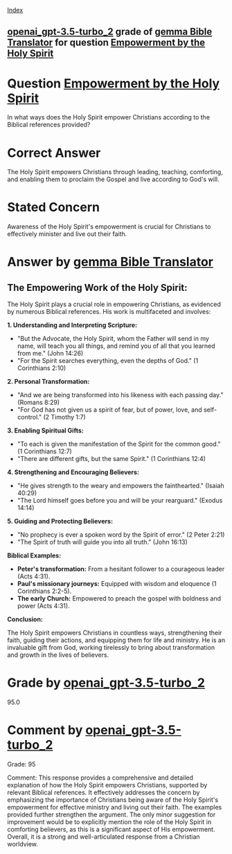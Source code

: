 
[Index](../../../../index.md)
## [openai_gpt-3.5-turbo_2](../../../grading_models/openai_gpt-3.5-turbo_2.md) grade of [gemma Bible Translator](../../../answering_models/gemma_Bible_Translator.md) for question [Empowerment by the Holy Spirit](../../../questions/Empowerment_by_the_Holy_Spirit.md)

# Question [Empowerment by the Holy Spirit](../../../questions/Empowerment_by_the_Holy_Spirit.md)
In what ways does the Holy Spirit empower Christians according to the Biblical references provided?

# Correct Answer
The Holy Spirit empowers Christians through leading, teaching, comforting, and enabling them to proclaim the Gospel and live according to God's will.

# Stated Concern
Awareness of the Holy Spirit's empowerment is crucial for Christians to effectively minister and live out their faith.

# Answer by [gemma Bible Translator](../../../answering_models/gemma_Bible_Translator.md)
## The Empowering Work of the Holy Spirit:

The Holy Spirit plays a crucial role in empowering Christians, as evidenced by numerous Biblical references. His work is multifaceted and involves:

**1. Understanding and Interpreting Scripture:**

* "But the Advocate, the Holy Spirit, whom the Father will send in my name, will teach you all things, and remind you of all that you learned from me." (John 14:26)
* "For the Spirit searches everything, even the depths of God." (1 Corinthians 2:10)

**2. Personal Transformation:**

* "And we are being transformed into his likeness with each passing day." (Romans 8:29)
* "For God has not given us a spirit of fear, but of power, love, and self-control." (2 Timothy 1:7)

**3. Enabling Spiritual Gifts:**

* "To each is given the manifestation of the Spirit for the common good." (1 Corinthians 12:7)
* "There are different gifts, but the same Spirit." (1 Corinthians 12:4)

**4. Strengthening and Encouraging Believers:**

* "He gives strength to the weary and empowers the fainthearted." (Isaiah 40:29)
* "The Lord himself goes before you and will be your rearguard." (Exodus 14:14)

**5. Guiding and Protecting Believers:**

* "No prophecy is ever a spoken word by the Spirit of error." (2 Peter 2:21)
* "The Spirit of truth will guide you into all truth." (John 16:13)

**Biblical Examples:**

* **Peter's transformation:** From a hesitant follower to a courageous leader (Acts 4:31).
* **Paul's missionary journeys:** Equipped with wisdom and eloquence (1 Corinthians 2:2-5).
* **The early Church:** Empowered to preach the gospel with boldness and power (Acts 4:31).

**Conclusion:**

The Holy Spirit empowers Christians in countless ways, strengthening their faith, guiding their actions, and equipping them for life and ministry. He is an invaluable gift from God, working tirelessly to bring about transformation and growth in the lives of believers.

# Grade by [openai_gpt-3.5-turbo_2](../../../grading_models/openai_gpt-3.5-turbo_2.md)
95.0

# Comment by [openai_gpt-3.5-turbo_2](../../../grading_models/openai_gpt-3.5-turbo_2.md)
Grade: 95

Comment: This response provides a comprehensive and detailed explanation of how the Holy Spirit empowers Christians, supported by relevant Biblical references. It effectively addresses the concern by emphasizing the importance of Christians being aware of the Holy Spirit's empowerment for effective ministry and living out their faith. The examples provided further strengthen the argument. The only minor suggestion for improvement would be to explicitly mention the role of the Holy Spirit in comforting believers, as this is a significant aspect of His empowerment. Overall, it is a strong and well-articulated response from a Christian worldview.
